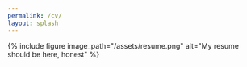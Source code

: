 ```yaml
---
permalink: /cv/
layout: splash
---
```

{% include figure image_path="/assets/resume.png" alt="My resume should be here, honest" %}
